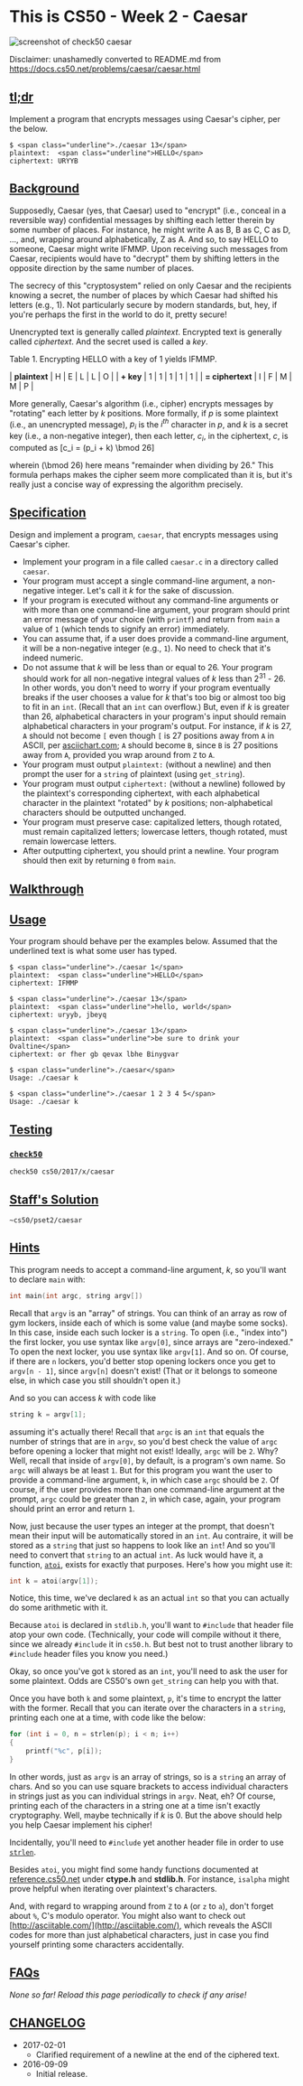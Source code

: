 # This is CS50 - Week 2 - Caesar

![screenshot of check50 caesar](check50_caesar.png)

Disclaimer: unashamedly converted to README.md from https://docs.cs50.net/problems/caesar/caesar.html

## [tl;dr](#tl-dr)

Implement a program that encrypts messages using Caesar's cipher, per the below.

```
$ <span class="underline">./caesar 13</span>
plaintext:  <span class="underline">HELLO</span>
ciphertext: URYYB
```

## [Background](#background)

Supposedly, Caesar (yes, that Caesar) used to "encrypt" (i.e., conceal in a reversible way) confidential messages by shifting each letter therein by some number of places. For instance, he might write A as B, B as C, C as D, ...​, and, wrapping around alphabetically, Z as A.  And so, to say HELLO to someone, Caesar might write IFMMP. Upon receiving such messages from Caesar, recipients would have to "decrypt" them by shifting letters in the opposite direction by the same number of places.

The secrecy of this "cryptosystem" relied on only Caesar and the recipients knowing a secret, the number of places by which Caesar had shifted his letters (e.g., 1). Not particularly secure by modern standards, but, hey, if you're perhaps the first in the world to do it, pretty secure!

Unencrypted text is generally called _plaintext_. Encrypted text is generally called _ciphertext_. And the secret used is called a _key_.

<caption>Table 1. Encrypting HELLO with a key of 1 yields IFMMP.</caption>

| **plaintext** | H | E | L | L | O |
| **+ key** | 1 | 1 | 1 | 1 | 1 |
| **= ciphertext** | I | F | M | M | P |

More generally, Caesar's algorithm (i.e., cipher) encrypts messages by "rotating" each letter by _k_ positions. More formally, if _p_ is some plaintext (i.e., an unencrypted message), _p<sub>i</sub>_ is the _i<sup>th</sup>_ character in _p_, and _k_ is a secret key (i.e., a non-negative integer), then each letter, _c<sub>i</sub>_, in the ciphertext, _c_, is computed as
\[c_i = (p_i + k) \bmod 26\]

wherein \(\bmod 26\) here means "remainder when dividing by 26." This formula perhaps makes the cipher seem more complicated than it is, but it's really just a concise way of expressing the algorithm precisely.

## [Specification](#specification)

Design and implement a program, `caesar`, that encrypts messages using Caesar's cipher.

* Implement your program in a file called `caesar.c` in a directory called `caesar`.
* Your program must accept a single command-line argument, a non-negative integer. Let's call it _k_ for the sake of discussion.
* If your program is executed without any command-line arguments or with more than one command-line argument, your program should print an error message of your choice (with `printf`) and return from `main` a value of `1` (which tends to signify an error) immediately.
* You can assume that, if a user does provide a command-line argument, it will be a non-negative integer (e.g., `1`). No need to check that it's indeed numeric.
* Do not assume that _k_ will be less than or equal to 26. Your program should work for all non-negative integral values of _k_ less than 2<sup>31</sup> - 26. In other words, you don't need to worry if your program eventually breaks if the user chooses a value for _k_ that's too big or almost too big to fit in an `int`. (Recall that an `int` can overflow.) But, even if _k_ is greater than 26, alphabetical characters in your program's input should remain alphabetical characters in your program's output. For instance, if _k_ is 27, `A` should not become `[` even though `[` is 27 positions away from `A` in ASCII, per [asciichart.com](http://www.asciichart.com/); `A` should become `B`, since `B` is 27 positions away from `A`, provided you wrap around from `Z` to `A`.
* Your program must output `plaintext:` (without a newline) and then prompt the user for a `string` of plaintext (using `get_string`).
* Your program must output `ciphertext:` (without a newline) followed by the plaintext's corresponding ciphertext, with each alphabetical character in the plaintext "rotated" by _k_ positions; non-alphabetical characters should be outputted unchanged.
* Your program must preserve case: capitalized letters, though rotated, must remain capitalized letters; lowercase letters, though rotated, must remain lowercase letters.
* After outputting ciphertext, you should print a newline. Your program should then exit by returning `0` from `main`.

## [Walkthrough](#walkthrough)

## [Usage](#usage)

Your program should behave per the examples below. Assumed that the underlined text is what some user has typed.

```
$ <span class="underline">./caesar 1</span>
plaintext:  <span class="underline">HELLO</span>
ciphertext: IFMMP
```

```
$ <span class="underline">./caesar 13</span>
plaintext:  <span class="underline">hello, world</span>
ciphertext: uryyb, jbeyq
```

```
$ <span class="underline">./caesar 13</span>
plaintext:  <span class="underline">be sure to drink your Ovaltine</span>
ciphertext: or fher gb qevax lbhe Binygvar
```

```
$ <span class="underline">./caesar</span>
Usage: ./caesar k
```

```
$ <span class="underline">./caesar 1 2 3 4 5</span>
Usage: ./caesar k
```

## [Testing](#testing)

### [`check50`](#code-check50-code)

```
check50 cs50/2017/x/caesar
```

## [Staff's Solution](#staff-s-solution)

```
~cs50/pset2/caesar
```

## [Hints](#hints)

This program needs to accept a command-line argument, _k_, so you'll want to declare `main` with:

```c
int main(int argc, string argv[])
```

Recall that `argv` is an "array" of strings. You can think of an array as row of gym lockers, inside each of which is some value (and maybe some socks). In this case, inside each such locker is a `string`. To open (i.e., "index into") the first locker, you use syntax like `argv[0]`, since arrays are "zero-indexed." To open the next locker, you use syntax like `argv[1]`. And so on. Of course, if there are `n` lockers, you'd better stop opening lockers once you get to `argv[n - 1]`, since `argv[n]` doesn't exist!  (That or it belongs to someone else, in which case you still shouldn't open it.)

And so you can access _k_ with code like

```c
string k = argv[1];
```

assuming it's actually there! Recall that `argc` is an `int` that equals the number of strings that are in `argv`, so you'd best check the value of `argc` before opening a locker that might not exist!  Ideally, `argc` will be `2`. Why? Well, recall that inside of `argv[0]`, by default, is a program's own name. So `argc` will always be at least `1`. But for this program you want the user to provide a command-line argument, `k`, in which case `argc` should be `2`. Of course, if the user provides more than one command-line argument at the prompt, `argc` could be greater than `2`, in which case, again, your program should print an error and return `1`.

Now, just because the user types an integer at the prompt, that doesn't mean their input will be automatically stored in an `int`. Au contraire, it will be stored as a `string` that just so happens to look like an `int`!  And so you'll need to convert that `string` to an actual `int`. As luck would have it, a function, [`atoi`](https://reference.cs50.net/stdlib/atoi), exists for exactly that purposes. Here's how you might use it:

```c
int k = atoi(argv[1]);
```

Notice, this time, we've declared `k` as an actual `int` so that you can actually do some arithmetic with it.

Because `atoi` is declared in `stdlib.h`, you'll want to `#include` that header file atop your own code. (Technically, your code will compile without it there, since we already `#include` it in `cs50.h`. But best not to trust another library to `#include` header files you know you need.)

Okay, so once you've got `k` stored as an `int`, you'll need to ask the user for some plaintext. Odds are CS50's own `get_string` can help you with that.

Once you have both `k` and some plaintext, `p`, it's time to encrypt the latter with the former. Recall that you can iterate over the characters in a `string`, printing each one at a time, with code like the below:

```c
for (int i = 0, n = strlen(p); i < n; i++)
{
    printf("%c", p[i]);
}
```

In other words, just as `argv` is an array of strings, so is a `string` an array of chars. And so you can use square brackets to access individual characters in strings just as you can individual strings in `argv`. Neat, eh?  Of course, printing each of the characters in a string one at a time isn't exactly cryptography. Well, maybe technically if _k_ is 0. But the above should help you help Caesar implement his cipher!

Incidentally, you'll need to `#include` yet another header file in order to use [`strlen`](https://reference.cs50.net/string/strlen).

Besides `atoi`, you might find some handy functions documented at [reference.cs50.net](https://reference.cs50.net/) under **ctype.h** and **stdlib.h**. For instance, `isalpha` might prove helpful when iterating over plaintext's characters.

And, with regard to wrapping around from `Z` to `A` (or `z` to `a`), don't forget about `%`, C's modulo operator. You might also want to check out [http://asciitable.com/](http://asciitable.com/), which reveals the ASCII codes for more than just alphabetical characters, just in case you find yourself printing some characters accidentally.

## [FAQs](#faqs)

_None so far! Reload this page periodically to check if any arise!_

## [CHANGELOG](#changelog)

* 2017-02-01
  - Clarified requirement of a newline at the end of the ciphered text.
* 2016-09-09
  - Initial release.
